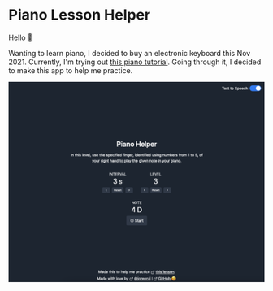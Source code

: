 # Piano Lesson Helper

Hello 👋

Wanting to learn piano, I decided to buy an electronic keyboard this Nov 2021. Currently, I'm trying out [this piano tutorial](https://www.youtube.com/watch?v=QBH6IpRkVDs). Going through it, I decided to make this app to help me practice.

![Screenshot of the App wherein it has a title of "Piano Lesson Helper". It contains the level description, the interval in seconds and its controls, the level and its controls, and the note with a play button.](assets/img/app-screenshot.png)
